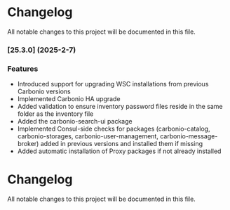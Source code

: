 # Changelog

All notable changes to this project will be documented in this file. 

### [25.3.0] (2025-2-7)


### Features
* Introduced support for upgrading WSC installations from previous Carbonio versions
* Implemented Carbonio HA upgrade
* Added validation to ensure inventory password files reside in the same folder as the inventory file
* Added the carbonio-search-ui package
* Implemented Consul-side checks for packages (carbonio-catalog, carbonio-storages, carbonio-user-management, carbonio-message-broker) added in previous versions and installed them if missing
* Added automatic installation of Proxy packages if not already installed




# Changelog

All notable changes to this project will be documented in this file. 